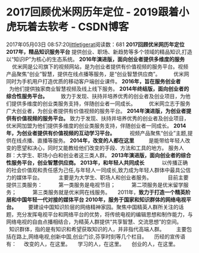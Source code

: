 # 2017回顾优米网历年定位 - 2019跟着小虎玩着去软考 - CSDN博客
2017年05月03日 08:57:20[littletigerat](https://me.csdn.net/littletigerat)阅读数：681
**2017回顾优米网历年定位**
**2017年，精品知识服务平台**
提供创业、职场、新趋势等多个领域的精品知识,打造以“知识IP”为核心的生态系统。
**2016年演进版，面向创业者提供多维度的服务**
        优米网是公司旗下的视频网站，是为创业者提供有价值视频的服务平台。视频产品聚焦“创业”智慧，提供在线点播等服务，是“创业智慧供应商”。
        优米网同时为手机用户打造优质的移动客户端创业课件。
**2016年，旨在服务创业者**
          为他们提供独家商业智慧视频及线上线下服务。
**2014年终结版，面向创业者的综合性服务平台。**
        致力于发现、扶持并培养优秀的创业者及创业项目，为他们提供多维度的创业类服务支持，伴随创业者一同成长。
        优米网立志于服务广大创业者，为创业者提供有价值视频的服务平台。
**2014年演进版，为创业者提供有价值视频的服务平台。**
致力于发现、扶持并培养优秀的创业者及创业项目，优米网加盟为他们提供多维度的创业类服务支持，伴随创业者一同成长。
**2014年，为创业者提供有价值视频的互动学习平台。**
         视频产品聚焦“创业”主题,提供在线点播、直播等服务。
**2014年，改变的人都在这里**
         是能带给年轻人改变的愿望和决心，同时又能教给他们改变的手段、方法和工具的地方。
服务人群：大学生、职场小白和创业者这三类人群。
**2013年演进版，面向创业者的综合性服务平台，创业智慧供应商。**
**2013年，和年轻人共同成长**
           以传播正确的社会价值观和责任感为己任,与年轻人一同成长,致力成为年轻人群体中最具公信力的媒体平台。
          主要是为大学生、职场人和创业者服务。
          目前主要提供三类服务：
          第一类服务是电视节目；
          第二项服务是优米留学服务；
          第三类服务就是优米网在线服务。
    2011年，**致力于打造一个精英阶层和中国年轻一代对接的媒体平台**
**2010年，服务于国家和知识群体的网络电视平台。**
       要建设中国知识阶层的网络精神家园。聚焦中国精英人群所关注的话题，充分发挥电视平台和网络平台的优势，将传统电视的编辑思想和制作能力，与网络电视的自由点播相结合，为精英人群提供“共享智慧、交流思想”的空间。
        知识群体，指的是有知识和希望获取知识的人，并非指代高端人群。
       主要包括在路上,网络电视,创新中国,创业门诊,芬享时刻等几个栏目。
    历经的宣传语有：
    改变的人，在这里。
    学习的人，在这里。
    创业的人，在这里。

